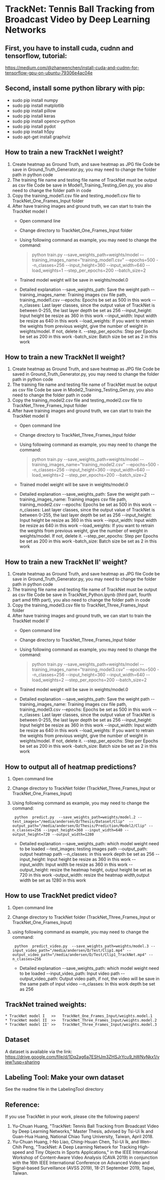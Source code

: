 # TrackNet: Tennis Ball Tracking from Broadcast Video by Deep Learning Networks


## First, you have to install cuda, cudnn and tensorflow, tutorial:
https://medium.com/@zhanwenchen/install-cuda-and-cudnn-for-tensorflow-gpu-on-ubuntu-79306e4ac04e


## Second, install some python library with pip:
* sudo pip install numpy
* sudo pip install matplotlib
* sudo pip install pillow
* sudo pip install keras 
* sudo pip install opencv-python 
* sudo pip install pydot
* sudo pip install h5py
* sudo apt-get install graphviz


## How to train a new TrackNet I weight?
1. Create heatmap as Ground Truth, and save heatmap as JPG file
	Code be save in Ground_Truth_Generator.py, you may need to change the folder path in python code
2. The training file name and testing file name of TrackNet must be output as csv file
	Code be save in Model1_Training_Testing_Gen.py, you also need to change the folder path in code
3. Copy the training_model1.csv file and testing_model1.csv file to TrackNet_One_Frames_Input folder
4. After have training images and ground truth, we can start to train the TrackNet model I
	* Open command line
	* Change directory to TrackNet_One_Frames_Input folder 
	* Using following command as example, you may need to change the command:
	
	    > python train.py --save_weights_path=weights/model --training_images_name="training_model1.csv" --epochs=500 --n_classes=256 --input_height=360 --input_width=640 --load_weights=1 --step_per_epochs=200 --batch_size=2
	* Trained model weight will be save in weights/model.0

	* Detailed explanation
			--save_weights_path: Save the weight path
			--training_images_name: Training images csv file path, training_model1.csv
			--epochs: Epochs be set as 500 in this work
			--n_classes: Last layer classes, since the output value of TrackNet is between 0-255, the last layer depth be set as 256 
			--input_height: Input height be resize as 360 in this work
			--input_width: Input width be resize as 640 in this work
			--load_weights: If you want to retrain the weights from previous weight, give the number of weight in weights/model. If not, delete it.
			--step_per_epochs: Step per Epochs be set as 200 in this work
			-batch_size: Batch size be set as 2 in this work
    

## How to train a new TrackNet II weight?
1. Create heatmap as Ground Truth, and save heatmap as JPG file
	Code be saved in Ground_Truth_Generator.py, you may need to change the folder path in python code
2. The training file name and testing file name of TrackNet must be output as csv file
	Code be save in Model2_Training_Testing_Gen.py, you also need to change the folder path in code
3. Copy the training_model2.csv file and testing_model2.csv file to TrackNet_Three_Frames_Input folder
4. After have training images and ground truth, we can start to train the TrackNet model II
	* Open command line
	* Change directory to TrackNet_Three_Frames_Input folder 
	* Using following command as example, you may need to change the command:
	
		> python train.py --save_weights_path=weights/model --training_images_name="training_model2.csv" --epochs=500 --n_classes=256 --input_height=360 --input_width=640 --load_weights=2 --step_per_epochs=200 --batch_size=2
    * Trained model weight will be save in weights/model.0
    
	* Detailed explanation
			--save_weights_path: Save the weight path
			--training_images_name: Training images csv file path, training_model2.csv
			--epochs: Epochs be set as 500 in this work
			--n_classes: Last layer classes, since the output value of TrackNet is between 0-255, the last layer depth be set as 256 
			--input_height: Input height be resize as 360 in this work
			--input_width: Input width be resize as 640 in this work
			--load_weights: If you want to retrain the weights from previous weight, give the number of weight in weights/model. If not, delete it.
			--step_per_epochs: Step per Epochs be set as 200 in this work
			-batch_size: Batch size be set as 2 in this work


## How to train a new TrackNet II' weight?
1. Create heatmap as Ground Truth, and save heatmap as JPG file
	Code be save in Ground_Truth_Generator.py, you may need to change the folder path in python code
2. The training file name and testing file name of TrackNet must be output as csv file
	Code be save in TrackNet_Python.ipynb (third part, fourth part amd fifth part), you also need to change the folder path in code
3. Copy the training_model3.csv file to TrackNet_Three_Frames_Input folder
4. After have training images and ground truth, we can start to train the TrackNet model II'
	* Open command line
	* Change directory to TrackNet_Three_Frames_Input folder 
	* Using following command as example, you may need to change the command:
	
		> python train.py --save_weights_path=weights/model --training_images_name="training_model3.csv" --epochs=500 --n_classes=256 --input_height=360 --input_width=640 --load_weights=2 --step_per_epochs=200 --batch_size=2
	* Trained model weight will be save in weights/model.0
	
	* Detailed explanation
			--save_weights_path: Save the weight path
			--training_images_name: Training images csv file path, training_model3.csv
			--epochs: Epochs be set as 500 in this work
			--n_classes: Last layer classes, since the output value of TrackNet is between 0-255, the last layer depth be set as 256 
			--input_height: Input height be resize as 360 in this work
			--input_width: Input width be resize as 640 in this work
			--load_weights: If you want to retrain the weights from previous weight, give the number of weight in weights/model. If not, delete it.
			--step_per_epochs: Step per Epochs be set as 200 in this work
			-batch_size: Batch size be set as 2 in this work


## How to output all of heatmap predictions?
1. Open command line
2. Change directory to TrackNet folder (TrackNet_Three_Frames_Input or TrackNet_One_Frames_Input)
3. Using following command as example, you may need to change the command:
	
		python  predict.py  --save_weights_path=weights/model.2 --test_images="/media/andersen/D/Thesis/Dataset/Clip"  --output_path="/media/andersen/D/Thesis/Prediction/Model2/Clip" --n_classes=256 --input_height=360 --input_width=640 --output_height=720 --output_width=1280 

	* Detailed explanation
			--save_weights_path: which model weight need to be loaded
			--test_images: testing images path
			--output_path: output heatmap path
			--n_classes: in this work depth be set as 256 
			--input_height: Input height be resize as 360 in this work
			--input_width: Input width be resize as 360 in this work
			--output_height: resize the heatmap height, output height be set as 720 in this work
			-output_width: resize the heatmap width,output width be set as 1280 in this work


## How to use TrackNet predict video?
1. Open command line
2. Change directory to TrackNet folder (TrackNet_Three_Frames_Input or TrackNet_One_Frames_Input)
3. using following command as example, you may need to change the command:
	
		python  predict_video.py  --save_weights_path=weights/model.3 --input_video_path="/media/andersen/D/Test/Clip1.mp4" --output_video_path="/media/andersen/D/Test/Clip1_TrackNet.mp4" --n_classes=256 

	* Detailed explanation
			--save_weights_path: which model weight need to be loaded
			--input_video_path: Input video path
			--output_video_path: Output video path, if not, the video will be save in the same path of input video
			--n_classes: In this work depth be set as 256 


## TrackNet trained weights:
	* TrackNet model I   >>   TrackNet_One_Frames_Input/weights.model.1
	* TrackNet model II  >>   TrackNet_Three_Frames_Input/weights.model.2
	* TrackNet model II' >>   TrackNet_Three_Frames_Input/weights.model.3


## Dataset
A dataset is available via the link:
https://drive.google.com/file/d/1Dq2ag6a7ESHJm3ZHSJrYcu9_hWNyNkx1/view?usp=sharing


## Labeling Tool: Make your own dataset
See the readme file in the LabelingTool directory


## Reference:
If you use TrackNet in your work, please cite the following papers!
1. Yu-Chuan Huang, "TrackNet: Tennis Ball Tracking from Broadcast Video by Deep Learning Networks," 
    Master Thesis, advised by Tsì-Uí İk and Guan-Hua Huang, National Chiao Tung University, Taiwan, April 2018.
2. Yu-Chuan Huang, I-No Liao, Ching-Hsuan Chen, Tsì-Uí İk, and Wen-Chih Peng, 
    "TrackNet: A Deep Learning Network for Tracking High-speed and Tiny Objects in Sports Applications,"
    in the IEEE International Workshop of Content-Aware Video Analysis (CAVA 2019)
    in conjunction with the 16th IEEE International Conference on Advanced Video and Signal-based Surveillance (AVSS 2019),
    18-21 September 2019, Taipei, Taiwan.

